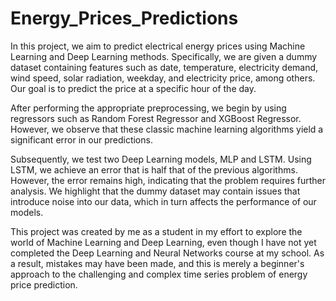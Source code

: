 # Energy_Prices_Predictions

In this project, we aim to predict electrical energy prices using Machine Learning and Deep Learning methods. Specifically, we are given a dummy dataset containing features such as date, temperature, electricity demand, wind speed, solar radiation, weekday, and electricity price, among others. Our goal is to predict the price at a specific hour of the day.

After performing the appropriate preprocessing, we begin by using regressors such as Random Forest Regressor and XGBoost Regressor. However, we observe that these classic machine learning algorithms yield a significant error in our predictions.

Subsequently, we test two Deep Learning models, MLP and LSTM. Using LSTM, we achieve an error that is half that of the previous algorithms. However, the error remains high, indicating that the problem requires further analysis. We highlight that the dummy dataset may contain issues that introduce noise into our data, which in turn affects the performance of our models.

This project was created by me as a student in my effort to explore the world of Machine Learning and Deep Learning, even though I have not yet completed the Deep Learning and Neural Networks course at my school. As a result, mistakes may have been made, and this is merely a beginner's approach to the challenging and complex time series problem of energy price prediction.
